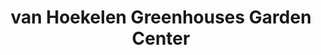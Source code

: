 ---
title: "van Hoekelen Greenhouses Garden Center"
url: /mcadoo/van-hoekelen-greenhouses-garden-center/
shop: Garten-Center
---